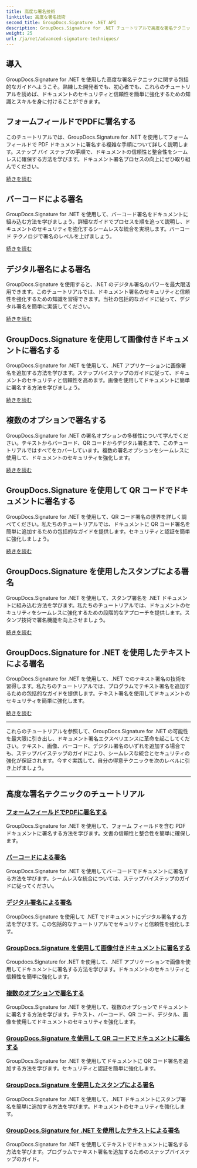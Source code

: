 ```yaml
---
title: 高度な署名技術
linktitle: 高度な署名技術
second_title: GroupDocs.Signature .NET API
description: GroupDocs.Signature for .NET チュートリアルで高度な署名テクニックを学習します。 PDF、画像、ドキュメントにバーコードやデジタルなどを使用してシームレスに署名します。
weight: 25
url: /ja/net/advanced-signature-techniques/
---
```

## 導入

GroupDocs.Signature for .NET を使用した高度な署名テクニックに関する包括的なガイドへようこそ。熟練した開発者でも、初心者でも、これらのチュートリアルを読めば、ドキュメントのセキュリティと信頼性を簡単に強化するための知識とスキルを身に付けることができます。

## フォームフィールドでPDFに署名する

このチュートリアルでは、GroupDocs.Signature for .NET を使用してフォーム フィールドで PDF ドキュメントに署名する複雑な手順について詳しく説明します。ステップ バイ ステップの手順で、ドキュメントの信頼性と整合性をシームレスに確保する方法を学びます。ドキュメント署名プロセスの向上にぜひ取り組んでください。

[続きを読む](./sign-pdf-form-field/)

## バーコードによる署名

GroupDocs.Signature for .NET を使用して、バーコード署名をドキュメントに組み込む方法を学びましょう。詳細なガイドでプロセスを順を追って説明し、ドキュメントのセキュリティを強化するシームレスな統合を実現します。バーコード テクノロジで署名のレベルを上げましょう。

[続きを読む](./sign-with-barcode/)

## デジタル署名による署名

GroupDocs.Signature を使用すると、.NET のデジタル署名のパワーを最大限活用できます。このチュートリアルでは、ドキュメント署名のセキュリティと信頼性を強化するための知識を習得できます。当社の包括的なガイドに従って、デジタル署名を簡単に実装してください。

[続きを読む](./sign-with-digital/)

## GroupDocs.Signature を使用して画像付きドキュメントに署名する

GroupDocs.Signature for .NET を使用して、.NET アプリケーションに画像署名を追加する方法を学びます。ステップバイステップのガイドに従って、ドキュメントのセキュリティと信頼性を高めます。画像を使用してドキュメントに簡単に署名する方法を学びましょう。

[続きを読む](./sign-with-image/)

## 複数のオプションで署名する

GroupDocs.Signature for .NET の署名オプションの多様性について学んでください。テキストからバーコード、QR コードからデジタル署名まで、このチュートリアルではすべてをカバーしています。複数の署名オプションをシームレスに使用して、ドキュメントのセキュリティを強化します。

[続きを読む](./sign-with-multiple-options/)

## GroupDocs.Signature を使用して QR コードでドキュメントに署名する

GroupDocs.Signature for .NET を使用して、QR コード署名の世界を詳しく調べてください。私たちのチュートリアルでは、ドキュメントに QR コード署名を簡単に追加するための包括的なガイドを提供します。セキュリティと認証を簡単に強化しましょう。

[続きを読む](./sign-with-qr-code/)

## GroupDocs.Signature を使用したスタンプによる署名

GroupDocs.Signature for .NET を使用して、スタンプ署名を .NET ドキュメントに組み込む方法を学びます。私たちのチュートリアルでは、ドキュメントのセキュリティをシームレスに強化するための段階的なアプローチを提供します。スタンプ技術で署名機能を向上させましょう。

[続きを読む](./sign-with-stamp/)

## GroupDocs.Signature for .NET を使用したテキストによる署名

GroupDocs.Signature for .NET を使用して、.NET でのテキスト署名の技術を習得します。私たちのチュートリアルでは、プログラムでテキスト署名を追加するための包括的なガイドを提供します。テキスト署名を使用してドキュメントのセキュリティを簡単に強化します。

[続きを読む](./sign-with-text/)

---

これらのチュートリアルを参照して、GroupDocs.Signature for .NET の可能性を最大限に引き出し、ドキュメント署名エクスペリエンスに革命を起こしてください。テキスト、画像、バーコード、デジタル署名のいずれを追加する場合でも、ステップバイステップのガイドにより、シームレスな統合とセキュリティの強化が保証されます。今すぐ実践して、自分の得意テクニックを次のレベルに引き上げましょう。

---

## 高度な署名テクニックのチュートリアル
### [フォームフィールドでPDFに署名する](./sign-pdf-form-field/)
GroupDocs.Signature for .NET を使用して、フォーム フィールドを含む PDF ドキュメントに署名する方法を学びます。文書の信頼性と整合性を簡単に確保します。
### [バーコードによる署名](./sign-with-barcode/)
GroupDocs.Signature for .NET を使用してバーコードでドキュメントに署名する方法を学びます。シームレスな統合については、ステップバイステップのガイドに従ってください。
### [デジタル署名による署名](./sign-with-digital/)
GroupDocs.Signature を使用して .NET でドキュメントにデジタル署名する方法を学びます。この包括的なチュートリアルでセキュリティと信頼性を強化します。
### [GroupDocs.Signature を使用して画像付きドキュメントに署名する](./sign-with-image/)
Groupdocs.Signature for .NET を使用して、.NET アプリケーションで画像を使用してドキュメントに署名する方法を学びます。ドキュメントのセキュリティと信頼性を簡単に強化します。
### [複数のオプションで署名する](./sign-with-multiple-options/)
GroupDocs.Signature for .NET を使用して、複数のオプションでドキュメントに署名する方法を学びます。テキスト、バーコード、QR コード、デジタル、画像を使用してドキュメントのセキュリティを強化します。
### [GroupDocs.Signature を使用して QR コードでドキュメントに署名する](./sign-with-qr-code/)
GroupDocs.Signature for .NET を使用してドキュメントに QR コード署名を追加する方法を学びます。セキュリティと認証を簡単に強化します。
### [GroupDocs.Signature を使用したスタンプによる署名](./sign-with-stamp/)
GroupDocs.Signature for .NET を使用して、.NET ドキュメントにスタンプ署名を簡単に追加する方法を学びます。ドキュメントのセキュリティを強化します。
### [GroupDocs.Signature for .NET を使用したテキストによる署名](./sign-with-text/)
GroupDocs.Signature for .NET を使用してテキストでドキュメントに署名する方法を学びます。プログラムでテキスト署名を追加するためのステップバイステップのガイド。
